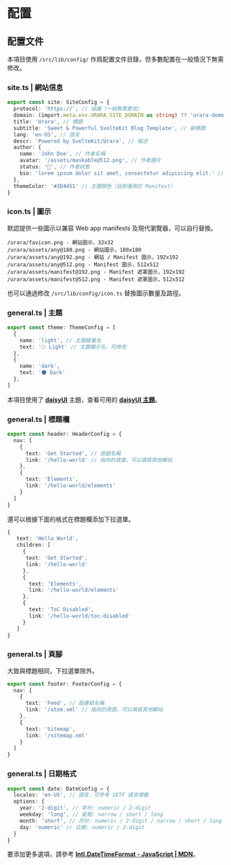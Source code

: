 # 配置

## 配置文件

本項目使用 `/src/lib/config/` 作爲配置文件目錄，但多數配置在一般情況下無需修改。

### site.ts | 網站信息

```ts
export const site: SiteConfig = {
  protocol: 'https://', // 協議（一般無需更改）
  domain: (import.meta.env.URARA_SITE_DOMAIN as string) ?? 'urara-demo.netlify.app', // 域名
  title: 'Urara', // 標題
  subtitle: 'Sweet & Powerful SvelteKit Blog Template', // 副標題
  lang: 'en-US', // 語言
  descr: 'Powered by SvelteKit/Urara', // 描述
  author: {
    name: 'John Doe', // 作者名稱
    avatar: '/assets/maskable@512.png', // 作者圖片
    status: '🌸', // 作者狀態
    bio: 'lorem ipsum dolor sit amet, consectetur adipiscing elit.' // 作者描述
  },
  themeColor: '#3D4451' // 主題顔色（目前僅用於 Manifest）
}
```

### icon.ts | 圖示

默認提供一些圖示以兼容 Web app manifests 及現代瀏覽器，可以自行替換。

```text
/urara/favicon.png - 網站圖示，32x32
/urara/assets/any@180.png - 網站圖示，180x180
/urara/assets/any@192.png - 網站 / Manifest 圖示，192x192
/urara/assets/any@512.png - Manifest 圖示，512x512
/urara/assets/manifest@192.png - Manifest 遮罩圖示，192x192
/urara/assets/manifest@512.png - Manifest 遮罩圖示，512x512
```

也可以通過修改 `/src/lib/config/icon.ts` 替換圖示數量及路徑。

### general.ts | 主題

```ts
export const theme: ThemeConfig = [
  {
    name: 'light', // 主題變量名
    text: '🌕 Light' // 主題顯示名，可修改
  },
  {
    name: 'dark',
    text: '🌑 Dark'
  },
]
```

本項目使用了 [**daisyUI**](https://daisyui.com/) 主題，查看可用的 [**daisyUI 主題**](https://daisyui.com/docs/themes/?lang=zh_tw)。

### general.ts | 標題欄

```ts
export const header: HeaderConfig = {
  nav: [
    {
      text: 'Get Started', // 按鈕名稱
      link: '/hello-world' // 指向的頁面，可以填寫其他網站
    },
    {
      text: 'Elements',
      link: '/hello-world/elements'
    }
  ]
}
```
還可以根據下面的格式在標題欄添加下拉選單。

```ts
{
   text: 'Hello World',
   children: [
     {
      text: 'Get Started',
      link: '/hello-world'
     },
     {
       text: 'Elements',
       link: '/hello-world/elements'
     },
	 {
	   text: 'ToC Disabled',
	   link: '/hello-world/toc-disabled'
	 }
   ]
}
```

### general.ts | 頁腳

大致與標題相同，下拉選單除外。

```ts
export const footer: FooterConfig = {
  nav: [
    {
      text: 'Feed', // 超連結名稱
      link: '/atom.xml' // 指向的頁面，可以填寫其他網站
    },
    {
      text: 'Sitemap',
      link: '/sitemap.xml'
    }
  ]
}
```

### general.ts | 日期格式

```ts
export const date: DateConfig = {
  locales: 'en-US', // 語言，可參考 IETF 語言標籤
  options: {
    year: '2-digit', // 年份: numeric / 2-digit
    weekday: 'long', // 星期: narrow / short / long
    month: 'short', // 月份: numeric / 2-digit / narrow / short / long
    day: 'numeric' // 日期: numeric / 2-digit
  }
}
```

要添加更多選項，請參考 [**Intl.DateTimeFormat - JavaScript | MDN**](https://developer.mozilla.org/zh-CN/docs/Web/JavaScript/Reference/Global_Objects/Intl/DateTimeFormat)。
